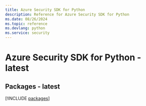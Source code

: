 ```yaml
---
title: Azure Security SDK for Python
description: Reference for Azure Security SDK for Python
ms.date: 08/26/2024
ms.topic: reference
ms.devlang: python
ms.service: security
---
```

# Azure Security SDK for Python - latest
## Packages - latest
[!INCLUDE [packages](security-index.md)]